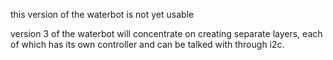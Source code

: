 this version of the waterbot is not yet usable

version 3 of the waterbot will concentrate on creating separate layers, each of which has its own controller and can be talked with through i2c.
